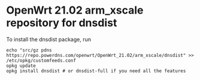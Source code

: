 OpenWrt 21.02 arm_xscale repository for dnsdist
========

To install the dnsdist package, run

```
echo "src/gz pdns https://repo.powerdns.com/openwrt/OpenWrt_21.02/arm_xscale/dnsdist" >> /etc/opkg/customfeeds.conf
opkg update
opkg install dnsdist # or dnsdist-full if you need all the features
```
